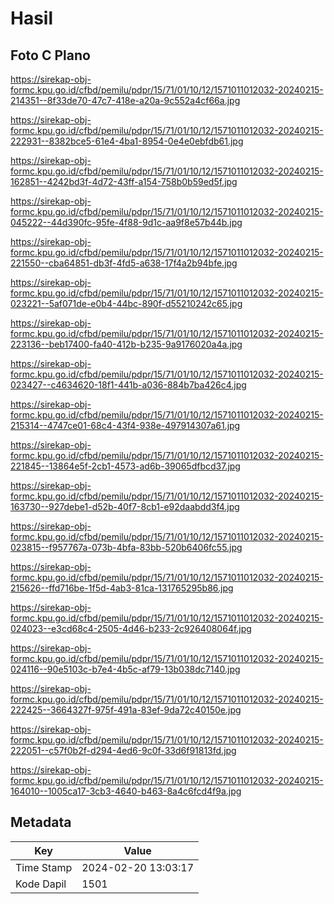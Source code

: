 # Hasil

## Foto C Plano

https://sirekap-obj-formc.kpu.go.id/cfbd/pemilu/pdpr/15/71/01/10/12/1571011012032-20240215-214351--8f33de70-47c7-418e-a20a-9c552a4cf66a.jpg

https://sirekap-obj-formc.kpu.go.id/cfbd/pemilu/pdpr/15/71/01/10/12/1571011012032-20240215-222931--8382bce5-61e4-4ba1-8954-0e4e0ebfdb61.jpg

https://sirekap-obj-formc.kpu.go.id/cfbd/pemilu/pdpr/15/71/01/10/12/1571011012032-20240215-162851--4242bd3f-4d72-43ff-a154-758b0b59ed5f.jpg

https://sirekap-obj-formc.kpu.go.id/cfbd/pemilu/pdpr/15/71/01/10/12/1571011012032-20240215-045222--44d390fc-95fe-4f88-9d1c-aa9f8e57b44b.jpg

https://sirekap-obj-formc.kpu.go.id/cfbd/pemilu/pdpr/15/71/01/10/12/1571011012032-20240215-221550--cba64851-db3f-4fd5-a638-17f4a2b94bfe.jpg

https://sirekap-obj-formc.kpu.go.id/cfbd/pemilu/pdpr/15/71/01/10/12/1571011012032-20240215-023221--5af071de-e0b4-44bc-890f-d55210242c65.jpg

https://sirekap-obj-formc.kpu.go.id/cfbd/pemilu/pdpr/15/71/01/10/12/1571011012032-20240215-223136--beb17400-fa40-412b-b235-9a9176020a4a.jpg

https://sirekap-obj-formc.kpu.go.id/cfbd/pemilu/pdpr/15/71/01/10/12/1571011012032-20240215-023427--c4634620-18f1-441b-a036-884b7ba426c4.jpg

https://sirekap-obj-formc.kpu.go.id/cfbd/pemilu/pdpr/15/71/01/10/12/1571011012032-20240215-215314--4747ce01-68c4-43f4-938e-497914307a61.jpg

https://sirekap-obj-formc.kpu.go.id/cfbd/pemilu/pdpr/15/71/01/10/12/1571011012032-20240215-221845--13864e5f-2cb1-4573-ad6b-39065dfbcd37.jpg

https://sirekap-obj-formc.kpu.go.id/cfbd/pemilu/pdpr/15/71/01/10/12/1571011012032-20240215-163730--927debe1-d52b-40f7-8cb1-e92daabdd3f4.jpg

https://sirekap-obj-formc.kpu.go.id/cfbd/pemilu/pdpr/15/71/01/10/12/1571011012032-20240215-023815--f957767a-073b-4bfa-83bb-520b6406fc55.jpg

https://sirekap-obj-formc.kpu.go.id/cfbd/pemilu/pdpr/15/71/01/10/12/1571011012032-20240215-215626--ffd716be-1f5d-4ab3-81ca-131765295b86.jpg

https://sirekap-obj-formc.kpu.go.id/cfbd/pemilu/pdpr/15/71/01/10/12/1571011012032-20240215-024023--e3cd68c4-2505-4d46-b233-2c926408064f.jpg

https://sirekap-obj-formc.kpu.go.id/cfbd/pemilu/pdpr/15/71/01/10/12/1571011012032-20240215-024116--90e5103c-b7e4-4b5c-af79-13b038dc7140.jpg

https://sirekap-obj-formc.kpu.go.id/cfbd/pemilu/pdpr/15/71/01/10/12/1571011012032-20240215-222425--3664327f-975f-491a-83ef-9da72c40150e.jpg

https://sirekap-obj-formc.kpu.go.id/cfbd/pemilu/pdpr/15/71/01/10/12/1571011012032-20240215-222051--c57f0b2f-d294-4ed6-9c0f-33d6f91813fd.jpg

https://sirekap-obj-formc.kpu.go.id/cfbd/pemilu/pdpr/15/71/01/10/12/1571011012032-20240215-164010--1005ca17-3cb3-4640-b463-8a4c6fcd4f9a.jpg


## Metadata

| Key        | Value               |
| ---------- | ------------------- |
| Time Stamp | 2024-02-20 13:03:17 |
| Kode Dapil | 1501                |



